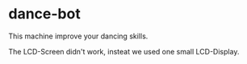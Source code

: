 # dance-bot
This machine improve your dancing skills.

The LCD-Screen didn't work, insteat we used one small LCD-Display.
